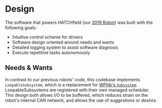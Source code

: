<!-- # DeepSpace-SWI 

Our offseason codebase for DeepSpace was designed from the ground up over the course of four weeks to meet some simple goals:
 - Use Java.
   - A proof of concept for our 2020 language switch.
   - Learning how the language-dependant libraries function in Java instead of C++.
 - Make use of a portable common library to make development easier with helpers and wrappers.
 - Make use of our Subsystem redesign, the `LoopableSubsystem`.
 - Use autonomous field navigation to perfectly score at least one hatch during sandstorm.
 - Use a vision system to align with targets.
 - Climb with the press of a button, autonomously.
 - Execute commands, and interact with CAN devices in an efficient manner to reduce out loop times (currently sitting around 0.000015 seconds per loop)

## Running tests
To run the unit tests, use the following:
```
./gradlew :test
``` -->

# Design

The software that powers HATCHfield (our [2019 Robot](https://frc5024.github.io/webdocs/docs/robots/hatchfield)) was built with the following goals:

 - Intuitive control scheme for drivers
 - Software design oriented around needs and wants
 - Detailed logging system to assist software diagnosis
 - Execute repetitive tasks autonomously

## Needs & Wants

In contrast to our previous robots' code, this codebase implements `LoopableSubsystem`, which is a replacement for [WPIlib's `Subsystem`](https://first.wpi.edu/FRC/roborio/release/docs/java/edu/wpi/first/wpilibj/command/Subsystem.html). LoopableSubsystems are registered with their own managed schedular. This design both allows I/O to be buffered, which reduces strain on the robot's internal CAN network, and allows the use of *suggestions* or *desires*.

<!-- ### Desires

Many of our subsystems are fed commands and sensor readings from  -->